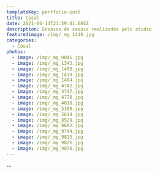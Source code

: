 ```yaml
---
templateKey: portfolio-post
title: Casal
date: 2021-06-14T21:59:41.685Z
description: Ensaios de casais realizados pelo studio
featuredimage: /img/_mg_1419.jpg
categories:
  - Casal
photos:
  - image: /img/_mg_0045.jpg
  - image: /img/_mg_1343.jpg
  - image: /img/_mg_1408.jpg
  - image: /img/_mg_1419.jpg
  - image: /img/_mg_1464.jpg
  - image: /img/_mg_4742.jpg
  - image: /img/_mg_4747.jpg
  - image: /img/_mg_4778.jpg
  - image: /img/_mg_4838.jpg
  - image: /img/_mg_5160.jpg
  - image: /img/_mg_5614.jpg
  - image: /img/_mg_8529.jpg
  - image: /img/_mg_8692.jpg
  - image: /img/_mg_9744.jpg
  - image: /img/_mg_9815.jpg
  - image: /img/_mg_9826.jpg
  - image: /img/_mg_9870.jpg
---
```

\--